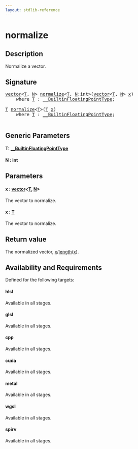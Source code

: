 ```yaml
---
layout: stdlib-reference
---
```


# normalize

## Description

Normalize a vector.



## Signature 

<pre>
<a href="index.html" class="code_type">vector</a>&lt;<a href="normalize.html#typeparam-T" class="code_type">T</a>, <a href="normalize.html#decl-N" class="code_var">N</a>&gt; <a href="normalize.html">normalize</a>&lt;<a href="normalize.html#typeparam-T" class="code_type">T</a>, <a href="normalize.html#decl-N" class="code_var">N</a>:<span class="code_keyword">int</span>&gt;(<a href="index.html" class="code_type">vector</a>&lt;<a href="normalize.html#typeparam-T" class="code_type">T</a>, <a href="normalize.html#decl-N" class="code_var">N</a>&gt; <a href="normalize.html#decl-x" class="code_param">x</a>)
    <span class='code_keyword'>where</span> <a href="normalize.html#typeparam-T" class="code_type">T</a> : <a href="index.html" class="code_type">__BuiltinFloatingPointType</a>;

<a href="normalize.html#typeparam-T" class="code_type">T</a> <a href="normalize.html">normalize</a>&lt;<a href="normalize.html#typeparam-T" class="code_type">T</a>&gt;(<a href="normalize.html#typeparam-T" class="code_type">T</a> <a href="normalize.html#decl-x" class="code_param">x</a>)
    <span class='code_keyword'>where</span> <a href="normalize.html#typeparam-T" class="code_type">T</a> : <a href="index.html" class="code_type">__BuiltinFloatingPointType</a>;

</pre>

## Generic Parameters

####  <a id="typeparam-T"></a>T: [\_\_BuiltinFloatingPointType](../interfaces/0_builtinfloatingpointtype-029hm/index)
####  <a id="decl-N"></a>N  : int

## Parameters

####  <a id="decl-x"></a>x  : [vector](../types/vector/index)\<[T](../types/vector/index#typeparam-T), [N](../types/vector/index#decl-N)\>
The vector to normalize.

####  <a id="decl-x"></a>x  : [T](normalize#typeparam-T)
The vector to normalize.


## Return value
The normalized vector, <span class='code'><a href="normalize.html#decl-x" class="code_param">x</a></span>/<span class='code'><a href="length.html">length</a>(<a href="length.html#decl-x" class="code_param">x</a>)</span>.


## Availability and Requirements

Defined for the following targets:

#### hlsl
Available in all stages.

#### glsl
Available in all stages.

#### cpp
Available in all stages.

#### cuda
Available in all stages.

#### metal
Available in all stages.

#### wgsl
Available in all stages.

#### spirv
Available in all stages.




